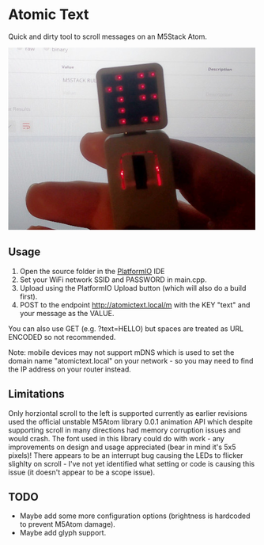 # Atomic Text
Quick and dirty tool to scroll messages on an M5Stack Atom.

![](atomictext.jpg)

## Usage
1) Open the source folder in the [PlatformIO](https://platformio.org/) IDE
1) Set your WiFi network SSID and PASSWORD in main.cpp.
1) Upload using the PlatformIO Upload button (which will also do a build first).
1) POST to the endpoint http://atomictext.local/m with the KEY "text" and your message as the VALUE. 

You can also use GET (e.g. ?text=HELLO) but spaces are treated as URL ENCODED so not recommended.

Note: mobile devices may not support mDNS which is used to set the domain name "atomictext.local" on your network - so you may need to find the IP address on your router instead.

## Limitations
Only horziontal scroll to the left is supported currently as earlier revisions used the
official unstable M5Atom library 0.0.1 animation API which despite supporting scroll in many 
directions had memory corruption issues and would crash.
The font used in this library could do with work - any improvements on design and usage 
appreciated (bear in mind it's 5x5 pixels)!
There appears to be an interrupt bug causing the LEDs to flicker slighlty on scroll - I've not 
yet identified what setting or code is causing this issue (it doesn't appear to be a scope issue).

## TODO
- Maybe add some more configuration options (brightness is hardcoded to prevent M5Atom damage).
- Maybe add glyph support.
